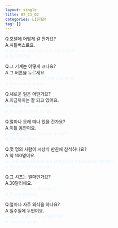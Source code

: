 ```yaml
---
layout: single
title: 07_C1_02
categories: LISTEN
tag: []
---
```


Q.호텔에 어떻게 갈 껀가요?   
A.셔틀버스로요.   
<span style="color:#E8F5FF">
Q.How are you going to the hotel?   
A.By Shuttle.   
</span>
   
Q.그 기계는 어떻게 끄나요?   
A.그 버튼을 누르세요.   
<span style="color:#E8F5FF">
Q.How can I turn off the machine?   
A.Press that button.   
   
Q.새로운 일은 어떤가요?   
A.지금까지는 잘 되고 있어요.   
<span style="color:#E8F5FF">
Q.How's the new job?   
A.It's going well so far.   
</span>
   
Q.얼마나 오래 떠나 있을 건가요?   
A.이틀 동안이요.   
<span style="color:#E8F5FF">
Q.How long will you be away?   
A.For two days.   
</span>
   
Q.몇 명의 사람이 시상식 만찬에 참석하나요?   
A.약 100명이요.   
<span style="color:#E8F5FF">
Q.How man people are attending the awards dinner?   
A.About one hundred.   
</span>
   
Q.그 셔츠는 얼마인가요?   
A.30달러에요.   
<span style="color:#E8F5FF">
Q.How much is the shirt?   
A.Thirty dollars.   
</span>

Q.얼마나 자주 외식을 하나요?   
A.일주일에 두번이요.   
<span style="color:#E8F5FF">
Q.How often do you eat out?   
A.Twice a week.   
</span>